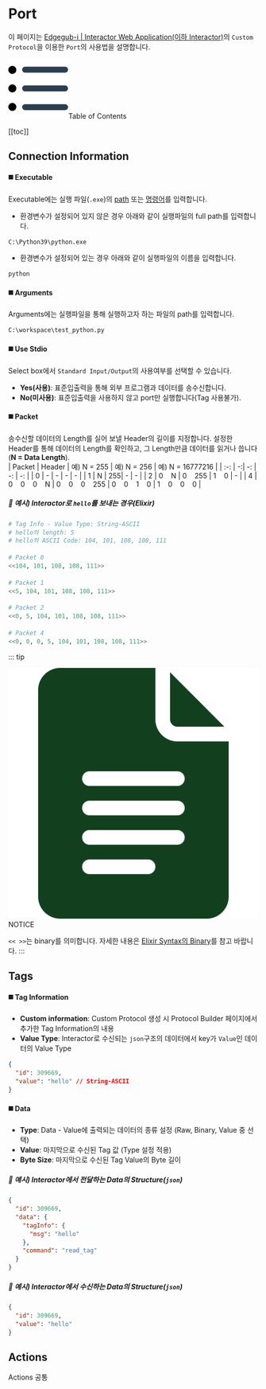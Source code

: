 # Port
이 페이지는 <u>Edgegub-i | Interactor Web Application(이하 Interactor)</u>의 `Custom Protocol`을 이용한 `Port`의 사용법을 설명합니다.

<div class="toc-title"><img src="../../img/icon/list.svg">Table of Contents</div>

[[toc]]

## Connection Information

#### :black_medium_square: Executable

Executable에는 실행 파일(`.exe`)의 <u>path</u> 또는 <u>명령어</u>를 입력합니다.

- 환경변수가 설정되어 있지 않은 경우 아래와 같이 실행파일의 full path를 입력합니다.
``` bash
C:\Python39\python.exe
```

- 환경변수가 설정되어 있는 경우 아래와 같이 실행파일의 이름을 입력합니다.
``` bash
python
```

#### :black_medium_square: Arguments
Arguments에는 실행파일을 통해 실행하고자 하는 파일의 path를 입력합니다.
``` bash
C:\workspace\test_python.py
```

#### :black_medium_square: Use Stdio
Select box에서 `Standard Input/Output`의 사용여부를 선택할 수 있습니다.
- **Yes(사용)**: 표준입출력을 통해 외부 프로그램과 데이터를 송수신합니다.
- **No(미사용)**: 표준입출력을 사용하지 않고 port만 실행합니다(Tag 사용불가).

#### :black_medium_square: Packet
송수신할 데이터의 Length를 실어 보낼 Header의 길이를 지정합니다. 설정한 Header를 통해 데이터의 Length를 확인하고, 그 Length만큼 데이터를 읽거나 씁니다(**N = Data Length**).  
| Packet | Header | 예) N = 255 | 예) N = 256 | 예) N = 16777216 |
| :-: | -:| -: | -: | -: |
| 0 | - | - | - | - |
| 1 | N | 255| - | - |
| 2 | 0&nbsp;&nbsp;&nbsp;&nbsp;N | 0&nbsp;&nbsp;&nbsp;&nbsp;255 | 1&nbsp;&nbsp;&nbsp;&nbsp;0 | -  |
| 4 | 0&nbsp;&nbsp;&nbsp;&nbsp;0&nbsp;&nbsp;&nbsp;&nbsp;0&nbsp;&nbsp;&nbsp;&nbsp;N | 0&nbsp;&nbsp;&nbsp;&nbsp;0&nbsp;&nbsp;&nbsp;&nbsp;0&nbsp;&nbsp;&nbsp;&nbsp;255 | 0&nbsp;&nbsp;&nbsp;&nbsp;0&nbsp;&nbsp;&nbsp;&nbsp;1&nbsp;&nbsp;&nbsp;&nbsp;0 | 1&nbsp;&nbsp;&nbsp;&nbsp;0&nbsp;&nbsp;&nbsp;&nbsp;0&nbsp;&nbsp;&nbsp;&nbsp;0 | 

##### :mag_right: 예시) Interactor로 `hello`를  보내는 경우(Elixir)
``` elixir
# Tag Info - Value Type: String-ASCII
# hello의 length: 5
# hello의 ASCII Code: 104, 101, 108, 108, 111

# Packet 0
<<104, 101, 108, 108, 111>>

# Packet 1 
<<5, 104, 101, 108, 108, 111>>

# Packet 2
<<0, 5, 104, 101, 108, 108, 111>>

# Packet 4
<<0, 0, 0, 5, 104, 101, 108, 108, 111>>
```

::: tip <p class="custom-block-title"><img src="../../img/icon/tip.svg">NOTICE</p>
`<< >>`는 binary를 의미합니다. 자세한 내용은 [Elixir Syntax의 Binary](../elixir/binary.md)를 참고 바랍니다.
:::

## Tags
#### :black_medium_square: Tag Information
- **Custom information**: Custom Protocol 생성 시 Protocol Builder 페이지에서 추가한 Tag Information의 내용 
- **Value Type**: Interactor로 수신되는 `json`구조의 데이터에서 key가 `Value`인 데이터의 Value Type
``` json
{
  "id": 309669,
  "value": "hello" // String-ASCII
}
```

#### :black_medium_square: Data
- **Type**: Data - Value에 출력되는 데이터의 종류 설정 (Raw, Binary, Value 중 선택)
- **Value**: 마지막으로 수신된 Tag 값 (Type 설정 적용)
- **Byte Size**: 마지막으로 수신된 Tag Value의 Byte 길이

##### :mag_right: 예시) Interactor에서 전달하는 Data의 Structure(`json`)
``` json
{
  "id": 309669,
  "data": {
    "tagInfo": {
      "msg": "hello"
    },
    "command": "read_tag"
  }
}
```
##### :mag_right: 예시) Interactor에서 수신하는 Data의 Structure(`json`)
``` json
{
  "id": 309669,
  "value": "hello"
}
```


## Actions
Actions 공통